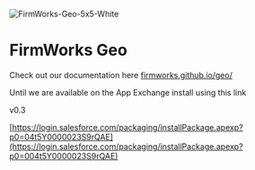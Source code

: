 
![FirmWorks-Geo-5x5-White](https://github.com/firmworks/geo/assets/15019217/baf409a8-2b67-410d-8144-1afc63264b0e)
# FirmWorks Geo

Check out our documentation here [firmworks.github.io/geo/](https://firmworks.github.io/geo/)

Until we are available on the App Exchange install using this link

v0.3

[https://login.salesforce.com/packaging/installPackage.apexp?p0=04t5Y0000023S9rQAE](https://login.salesforce.com/packaging/installPackage.apexp?p0=004t5Y0000023S9rQAE)
